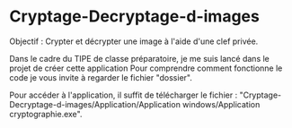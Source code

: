 # Cryptage-Decryptage-d-images
Objectif : Crypter et décrypter une image à l'aide d'une clef privée.

Dans le cadre du TIPE de classe préparatoire, je me suis lancé dans le projet de créer cette application
Pour comprendre comment fonctionne le code je vous invite à regarder le fichier "dossier".

Pour accéder à l'application, il suffit de télécharger le fichier : "Cryptage-Decryptage-d-images/Application/Application windows/Application cryptographie.exe".
